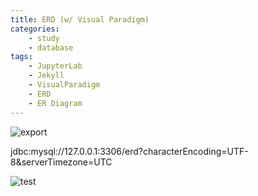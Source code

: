 ```yaml
---
title: ERD (w/ Visual Paradigm)  
categories:  
    - study
    - database
tags:  
    - JupyterLab  
    - Jekyll  
    - VisualParadigm
    - ERD  
    - ER Diagram  
---
```




![export](https://photos.google.com/album/AF1QipMmFtO6nrkTzg6l1cqu_IHdj-UvG2D1k1ZzY03G/photo/AF1QipMBVYkSv3KzD-CtfUyAsCaIXq4jC_9mAhYFdnTI)



jdbc:mysql://127.0.0.1:3306/erd?characterEncoding=UTF-8&serverTimezone=UTC

![test](https://drive.google.com/uc?id=1KRrjXRmUFV7GJeXyTQRuQ-MjTkIYMOva)
